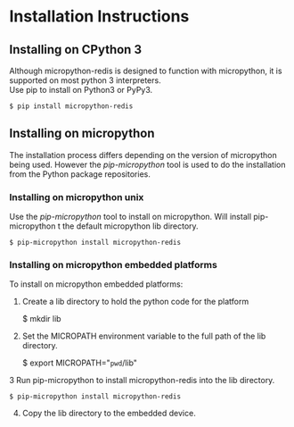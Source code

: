 # Installation Instructions

## Installing on CPython 3

Although micropython-redis is designed to function with micropython, it is supported on most python 3 interpreters.   
Use pip to install on Python3 or PyPy3.

    $ pip install micropython-redis
    
## Installing on micropython

The installation process differs depending on the version of micropython being used.  However the *pip-micropython* 
tool is used to do the installation from the Python package repositories.

### Installing on micropython unix

Use the *pip-micropython* tool to install on micropython.  Will install pip-micropython t the default micropython
lib directory.

    $ pip-micropython install micropython-redis

### Installing on micropython embedded platforms

To install on micropython embedded platforms:

1. Create a lib directory to hold the python code for the platform

    $ mkdir lib
    
2. Set the MICROPATH environment variable to the full path of the lib directory.

    $ export MICROPATH="`pwd`/lib"
    
3 Run pip-micropython to install micropython-redis into the lib directory.

    $ pip-micropython install micropython-redis
    
4. Copy the lib directory to the embedded device.  

